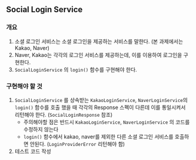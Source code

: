 ## Social Login Service

### 개요
1. 소셜 로그인 서비스는 소셜 로그인을 제공하는 서비스를 말한다. (본 과제에서는 Kakao, Naver)
2. Naver, Kakao는 각각의 로그인 서비스를 제공하는데, 이를 이용하여 로그인을 구현한다.
3. `SocialLoginService` 의 `login()` 함수를 구현해야 한다.

### 구현해야 할 것
1. `SocialLoginService` 를 상속받는 `KakaoLoginService`, `NaverLoginService`의 `login()` 함수를 호출 했을 때 각각의 Response 스펙이 다른데 이를 통일시켜서 리턴해야 한다. (`SocialLoginResponse` 참조)
   - 주의해야할 점은 반드시 `KakaoLoginService`, `NaverLoginService` 의 코드를 수정하지 않는다
   - `login()` 함수에서 kakao, naver를 제외한 다른 소셜 로그인 서비스를 호출하면 안된다. (`LoginProviderError` 리턴해야 함)  
2. 테스트 코드 작성
